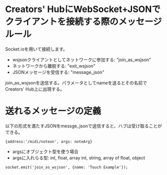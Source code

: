 # Creators' HubにWebSocket+JSONでクライアントを接続する際のメッセージルール

Socket.ioを用いて接続します。

- wsjsonクライアントとしてネットワークに参加する: "join_as_wsjson"
- ネットワークから離脱する: "exit_wsjson"
- JSONメッセージを受信する: "message_json"

join_as_wsjsonを送信する。パラメータとしてnameを送るとその名前でCreators' Hub上に出現する。

# 送れるメッセージの定義
以下の形式を満たすJSONをmessge_jsonで送信すると、ハブは受け取ることができる。

```
{address:'/midi/noteon', args: noteArg}
```

- argsにオブジェクト型を使う場合
- argsに入れらる型: int, float, array int, string, array of float, object

```
socket.emit('join_as_wsjson', {name: 'Touch Example'});
```
